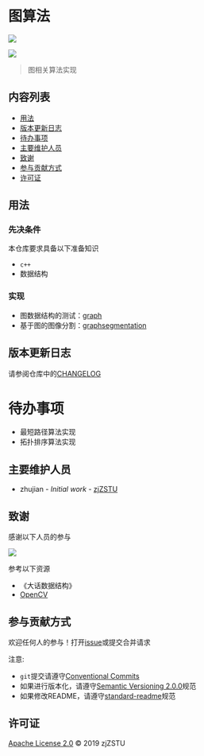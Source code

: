 # 图算法

![](./graph.svg)


[![](https://img.shields.io/badge/commitizen-friendly-brightgreen.svg)](http://commitizen.github.io/cz-cli/)

>图相关算法实现

## 内容列表

- [用法](#用法)
- [版本更新日志](#版本更新日志)
- [待办事项](#待办事项)
- [主要维护人员](#主要维护人员)
- [致谢](#致谢)
- [参与贡献方式](#参与贡献方式)
- [许可证](#许可证)

## 用法

### 先决条件

本仓库要求具备以下准备知识

* `c++`
* 数据结构

### 实现

* 图数据结构的测试：[graph](https://github.com/zjZSTU/GraphLib/tree/master/cplusplus/samples/graph)
* 基于图的图像分割：[graphsegmentation](https://github.com/zjZSTU/GraphLib/tree/master/cplusplus/samples/graphsegmentation)

## 版本更新日志

请参阅仓库中的[CHANGELOG](./CHANGELOG.md)

# 待办事项

* 最短路径算法实现
* 拓扑排序算法实现

## 主要维护人员

* zhujian - *Initial work* - [zjZSTU](https://github.com/zjZSTU)

## 致谢

感谢以下人员的参与

[![](https://avatars3.githubusercontent.com/u/13742735?s=460&v=4)](https://github.com/zjZSTU)

参考以下资源

* 《大话数据结构》
* [OpenCV](https://opencv.org/)

## 参与贡献方式

欢迎任何人的参与！打开[issue](https://github.com/zjZSTU/graph_algorithm/issues)或提交合并请求

注意:

* `git`提交请遵守[Conventional Commits](https://www.conventionalcommits.org/en/v1.0.0-beta.4/)
* 如果进行版本化，请遵守[Semantic Versioning 2.0.0](https://semver.org)规范
* 如果修改README，请遵守[standard-readme](https://github.com/RichardLitt/standard-readme)规范

## 许可证

[Apache License 2.0](LICENSE) © 2019 zjZSTU